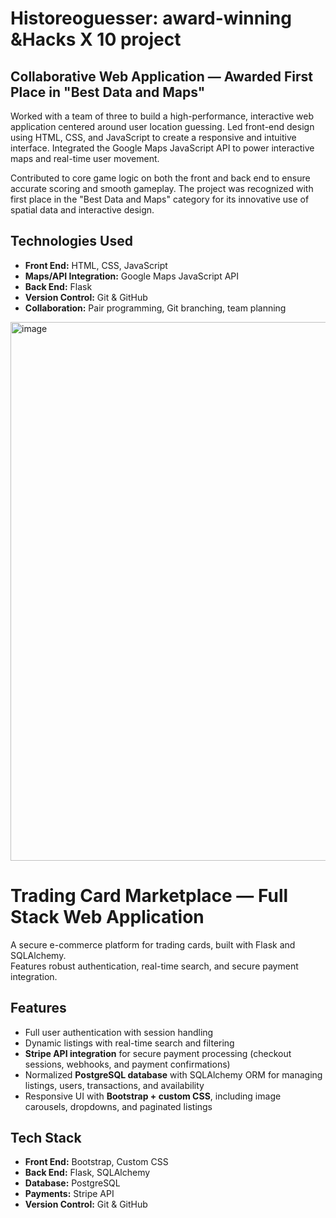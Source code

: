 



# Historeoguesser: award-winning &Hacks X 10 project 
## Collaborative Web Application — Awarded First Place in "Best Data and Maps"

Worked with a team of three to build a high-performance, interactive web application centered around user location guessing. Led front-end design using HTML, CSS, and JavaScript to create a responsive and intuitive interface. Integrated the Google Maps JavaScript API to power interactive maps and real-time user movement.

Contributed to core game logic on both the front and back end to ensure accurate scoring and smooth gameplay. The project was recognized with first place in the "Best Data and Maps" category for its innovative use of spatial data and interactive design.

## Technologies Used

- **Front End:** HTML, CSS, JavaScript  
- **Maps/API Integration:** Google Maps JavaScript API  
- **Back End:** Flask  
- **Version Control:** Git & GitHub  
- **Collaboration:** Pair programming, Git branching, team planning

<img width="1914" height="862" alt="image" src="https://github.com/user-attachments/assets/fa3c93e1-e5df-4f84-88f3-25de5ada9ab5" /> 

# Trading Card Marketplace — Full Stack Web Application

A secure e-commerce platform for trading cards, built with Flask and SQLAlchemy.  
Features robust authentication, real-time search, and secure payment integration.

## Features
- Full user authentication with session handling  
- Dynamic listings with real-time search and filtering  
- **Stripe API integration** for secure payment processing (checkout sessions, webhooks, and payment confirmations)  
- Normalized **PostgreSQL database** with SQLAlchemy ORM for managing listings, users, transactions, and availability  
- Responsive UI with **Bootstrap + custom CSS**, including image carousels, dropdowns, and paginated listings  

## Tech Stack
- **Front End:** Bootstrap, Custom CSS  
- **Back End:** Flask, SQLAlchemy  
- **Database:** PostgreSQL  
- **Payments:** Stripe API  
- **Version Control:** Git & GitHub  







